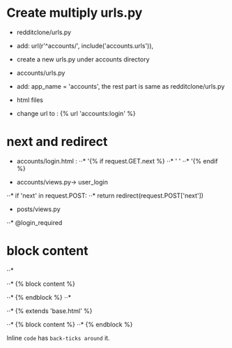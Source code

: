 # Create multiply urls.py

- redditclone/urls.py
- add: url(r'^accounts/', include('accounts.urls')),

- create a new urls.py under accounts directory
- accounts/urls.py
- add: app_name = 'accounts', the rest part is same as redditclone/urls.py

- html files
- change url to : {% url 'accounts:login' %}

# next and redirect

- accounts/login.html : 
⋅⋅* '{% if request.GET.next %}
⋅⋅*  '   <input type="hidden" name="next" value="{{ request.GET.next }}"/>'
⋅⋅* '{% endif %}

- accounts/views.py-> user_login

⋅⋅* if 'next' in request.POST:
⋅⋅*     return redirect(request.POST['next'])

- posts/views.py

⋅⋅* @login_required

 # block content 
⋅⋅* <div class="container">

⋅⋅*    {% block content %}

⋅⋅*     {% endblock %}
⋅⋅*  </div>

⋅⋅* {% extends 'base.html' %}

⋅⋅* {% block content %}
⋅⋅*  {% endblock %}


Inline `code` has `back-ticks around` it.
